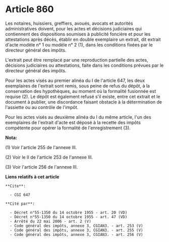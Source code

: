 # Article 860

Les notaires, huissiers, greffiers, avoués, avocats et autorités administratives doivent, pour les actes et décisions
judiciaires qui contiennent des dispositions soumises à publicité foncière et pour les attestations après décès, établir en
double exemplaire un extrait, dit extrait d'acte modèle n° 1 ou modèle n° 2 (1), dans les conditions fixées par le directeur
général des impôts.

L'extrait peut être remplacé par une reproduction partielle des actes, décisions judiciaires ou attestations, faite dans les
conditions prévues par le directeur général des impôts.

Pour les actes visés au premier alinéa du I de l'article 647, les deux exemplaires de l'extrait sont remis, sous peine de
refus du dépôt, à la conservation des hypothèques, au moment où la formalité fusionnée est requise (2). Le dépôt est
également refusé s'il existe, entre cet extrait et le document à publier, une discordance faisant obstacle à la détermination
de l'assiette ou au contrôle de l'impôt.

Pour les actes visés au deuxième alinéa du I du même article, l'un des exemplaires de l'extrait d'acte est déposé à la
recette des impôts compétente pour opérer la formalité de l'enregistrement (3).

**Nota:**

(1) Voir l'article 255 de l'annexe III.

(2) Voir le II de l'article 253 de l'annexe III.

(3) Voir l'article 256 de l'annexe III.

**Liens relatifs à cet article**

	**Cite**:

	  - CGI 647

	**Cité par**:

	  - Décret n°55-1350 du 14 octobre 1955 - art. 20 (VD)
	  - Décret n°55-1350 du 14 octobre 1955 - art. 47 (VD)
	  - Arrêté du 22 mai 2006 - art. 2 (V)
	  - Code général des impôts, annexe 3, CGIAN3. - art. 253 (V)
	  - Code général des impôts, annexe 3, CGIAN3. - art. 255 (V)
	  - Code général des impôts, annexe 3, CGIAN3. - art. 256 (V)

